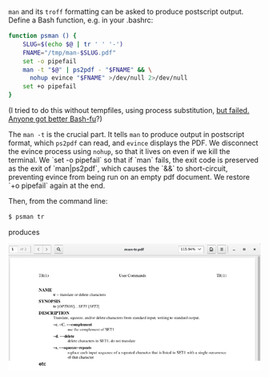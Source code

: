 <!--
.. title: Postscript formatted man pages
.. slug: postscript-formatted-man-pages
.. date: 2017-08-22 20:34:02-05:00
.. tags: linux,bash,terminal
.. type: text
-->


`man` and its `troff` formatting can be asked to produce postscript
output. Define a Bash function, e.g. in your .bashrc:

``` bash
function psman () {
    SLUG=$(echo $@ | tr ' ' '-')
    FNAME="/tmp/man-$SLUG.pdf"
    set -o pipefail
    man -t "$@" | ps2pdf - "$FNAME" && \
      nohup evince "$FNAME" >/dev/null 2>/dev/null
    set +o pipefail
}
```

(I tried to do this without tempfiles, using process substitution, [but
failed. Anyone got better
Bash-fu](https://superuser.com/questions/1243405)?)

The `man -t` is the crucial part. It tells `man` to produce output in
postscript format, which `ps2pdf` can read, and `evince` displays the
PDF. We disconnect the evince process using `nohup`, so that it lives on
even if we kill the terminal. We \`set -o pipefail\` so that if \`man\`
fails, the exit code is preserved as the exit of \`man|ps2pdf\`, which
causes the \`&&\` to short-circuit, preventing evince from being run on
an empty pdf document. We restore \`+o pipefail\` again at the end.

Then, from the command line:

``` bash
$ psman tr
```

produces

[![](/files/2017/08/pman-tr.png)](/files/2017/08/pman-tr.png)

 
